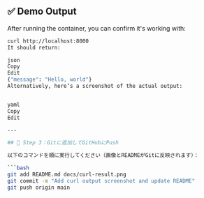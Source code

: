 ## ✅ Demo Output

After running the container, you can confirm it's working with:

```bash
curl http://localhost:8000
It should return:

json
Copy
Edit
{"message": "Hello, world"}
Alternatively, here’s a screenshot of the actual output:


yaml
Copy
Edit

---

## 🥉 Step 3：Gitに追加してGitHubにPush

以下のコマンドを順に実行してください（画像とREADMEがGitに反映されます）：

```bash
git add README.md docs/curl-result.png
git commit -m "Add curl output screenshot and update README"
git push origin main